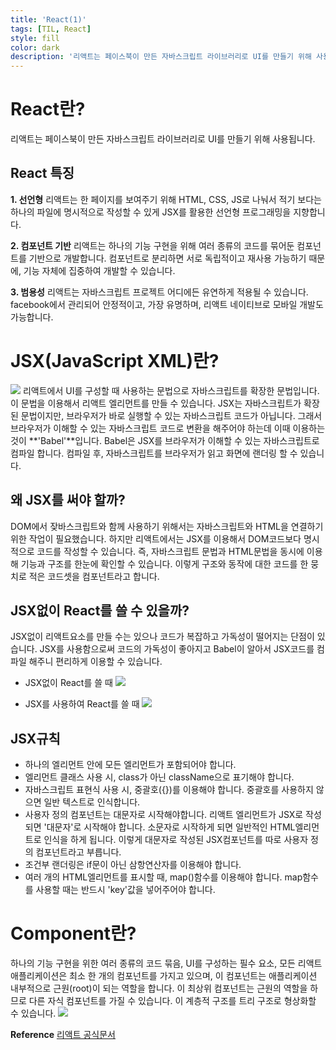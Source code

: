 ```yaml
---
title: 'React(1)'
tags: [TIL, React]
style: fill
color: dark
description: '리액트는 페이스북이 만든 자바스크립트 라이브러리로 UI를 만들기 위해 사용됩니다'
---
```


# React란?

리액트는 페이스북이 만든 자바스크립트 라이브러리로 UI를 만들기 위해 사용됩니다.

## React 특징

**1. 선언형**
리액트는 한 페이지를 보여주기 위해 HTML, CSS, JS로 나눠서 적기 보다는 하나의 파일에 명시적으로 작성할 수 있게 JSX를 활용한 선언형 프로그래밍을 지향합니다.

**2. 컴포넌트 기반**
리액트는 하나의 기능 구현을 위해 여러 종류의 코드를 묶어둔 컴포넌트를 기반으로 개발합니다. 컴포넌트로 분리하면 서로 독립적이고 재사용 가능하기 때문에, 기능 자체에 집중하여 개발할 수 있습니다.

**3. 범용성**
리액트는 자바스크립트 프로젝트 어디에든 유연하게 적용될 수 있습니다.
facebook에서 관리되어 안정적이고, 가장 유명하며, 리액트 네이티브로 모바일 개발도 가능합니다.

# JSX(JavaScript XML)란?

![](https://images.velog.io/images/blackdavil01/post/d5391133-5662-48bc-8343-3858bc2b5a41/%EC%8A%A4%ED%81%AC%EB%A6%B0%EC%83%B7,%202021-07-09%2014-57-23.png)
리액트에서 UI를 구성할 때 사용하는 문법으로 자바스크립트를 확장한 문법입니다. 이 문법을 이용해서 리액트 엘리먼트를 만들 수 있습니다.
JSX는 자바스크립트가 확장된 문법이지만, 브라우저가 바로 실행할 수 있는 자바스크립트 코드가 아닙니다.
그래서 브라우저가 이해할 수 있는 자바스크립트 코드로 변환을 해주어야 하는데 이때 이용하는 것이 **'Babel'**입니다.
Babel은 JSX를 브라우저가 이해할 수 있는 자바스크립트로 컴파일 합니다. 컴파일 후, 자바스크립트를 브라우저가 읽고 화면에 랜더링 할 수 있습니다.

## 왜 JSX를 써야 할까?

DOM에서 잦바스크립트와 함께 사용하기 위해서는 자바스크립트와 HTML을 연결하기 위한 작업이 필요했습니다. 하지만 리액트에서는 JSX를 이용해서 DOM코드보다 명시적으로 코드를 작성할 수 있습니다.
즉, 자바스크립트 문법과 HTML문법을 동시에 이용해 기능과 구조를 한눈에 확인할 수 있습니다.
이렇게 구조와 동작에 대한 코드를 한 뭉치로 적은 코드셋을 컴포넌트라고 합니다.

## JSX없이 React를 쓸 수 있을까?

JSX없이 리액트요소를 만들 수는 있으나 코드가 복잡하고 가독성이 떨어지는 단점이 있습니다.
JSX를 사용함으로써 코드의 가독성이 좋아지고 Babel이 알아서 JSX코드를 컴파일 해주니 편리하게 이용할 수 있습니다.

- JSX없이 React를 쓸 때
  ![](https://images.velog.io/images/blackdavil01/post/76cfd1f5-4fdc-40d5-920a-07e5797fc4be/%EC%8A%A4%ED%81%AC%EB%A6%B0%EC%83%B7,%202021-07-09%2015-03-17.png)

- JSX를 사용하여 React를 쓸 때
  ![](https://images.velog.io/images/blackdavil01/post/a82fd093-9bd7-44ae-a873-9c0afa16bc99/%EC%8A%A4%ED%81%AC%EB%A6%B0%EC%83%B7,%202021-07-09%2015-04-12.png)

## JSX규칙

- 하나의 엘리먼트 안에 모든 엘리먼트가 포함되어야 합니다.
- 엘리먼트 클래스 사용 시, class가 아닌 className으로 표기해야 합니다.
- 자바스크립트 표현식 사용 시, 중괄호({})를 이용해야 합니다. 중괄호를 사용하지 않으면 일반 텍스트로 인식합니다.
- 사용자 정의 컴포넌트는 대문자로 시작해야합니다. 리액트 엘리먼트가 JSX로 작성되면 '대문자'로 시작해야 합니다. 소문자로 시작하게 되면 일반적인 HTML엘리먼트로 인식을 하게 됩니다. 이렇게 대문자로 작성된 JSX컴포넌트를 따로 사용자 정의 컴포넌트라고 부릅니다.
- 조건부 랜더링은 if문이 아닌 삼항연산자를 이용해야 합니다.
- 여러 개의 HTML엘리먼트를 표시할 때, map()함수를 이용해야 합니다. map함수를 사용할 때는 반드시 'key'값을 넣어주어야 합니다.

# Component란?

하나의 기능 구현을 위한 여러 종류의 코드 묶음, UI를 구성하는 필수 요소, 모든 리액트 애플리케이션은 최소 한 개의 컴포넌트를 가지고 있으며, 이 컴포넌트는 애플리케이션 내부적으로 근원(root)이 되는 역할을 합니다. 이 최상위 컴포넌트는 근원의 역할을 하므로 다른 자식 컴포넌트를 가질 수 있습니다. 이 계층적 구조를 트리 구조로 형상화할 수 있습니다.
![](https://images.velog.io/images/blackdavil01/post/51b7d2e9-4471-43a0-9351-129d1aa6d2f4/%EC%8A%A4%ED%81%AC%EB%A6%B0%EC%83%B7,%202021-07-09%2015-10-35.png)

**Reference**
[리액트 공식문서](https://ko.reactjs.org/docs/hello-world.html)
